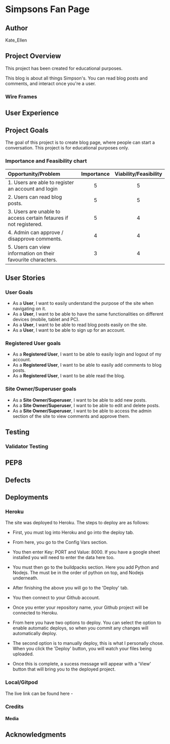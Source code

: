 # Simpsons Fan Page

## Author 
Kate_Ellen

## Project Overview 
This project has been created for educational purposes. 

This blog is about all things Simpson's. You can read blog posts and comments, and interact once you're a user. 

### Wire Frames 

## User Experience 

## Project Goals

The goal of this project is to create blog page, where people can start a conversation. 
This project is for educational purposes only.

### Importance and Feasibility chart

| Opportunity/Problem                                                    | Importance | Viability/Feasibility |
| :--------------------------------------------------------------------- | :--------: | :-------------------: |
| 1. Users are able to register an account and login                     |     5      |           5           |
| 2. Users can read blog posts.                                          |     5      |           5           |
| 3. Users are unable to access certain fetaures if not registered.      |     5      |           4           |
| 4. Admin can approve / disapprove comments.                            |     4      |           4           |
| 5. Users can view information on their favourite characters.           |     3      |           4           |

## User Stories

### User Goals

* As a **User**, I want to easily understand the purpose of the site when navigating on it.
* As a **User**, I want to be able to have the same functionalities on different devices (mobile, tablet and PC).
* As a **User**, I want to be able to read blog posts easily on the site.
* As a **User**, I want to be able to sign up for an account.

### Registered User goals

* As a **Registered User**, I want to be able to easily login and logout of my account.
* As a **Registered User**, I want to be able to easily add comments to blog posts.
* As a **Registered User**, I want to be able read the blog. 


### Site Owner/Superuser goals

* As a **Site Owner/Superuser**, I want to be able to add new posts.
* As a **Site Owner/Superuser**, I want to be able to edit and delete posts.
* As a **Site Owner/Superuser**, I want to be able to access the admin section of the site to view comments and approve them.

## Testing


### Validator Testing 
## PEP8 


## Defects 


## Deployments 
### Heroku 
The site was deployed to Heroku. The steps to deploy are as follows: 
  - First, you must log into Heroku and go into the deploy tab. 
  
  - From here, you go to the Config Vars section. 
  
  - You then enter Key: PORT and Value: 8000. If you have a google sheet installed you will need to enter the data here too. 
  
  - You must then go to the buildpacks section. Here you add Python and Nodejs. The must be in the order of python on top, and Nodejs underneath. 
  
  - After finishing the above you will go to the 'Deploy' tab. 
  
  - You then connect to your Github account. 
  
  - Once you enter your repository name, your Github project will be connected to Heroku. 
  
  - From here you have two options to deploy. You can select the option to enable automatic deploys, so when you commit any changes will automatically deploy. 
  
  - The second option is to manually deploy, this is what I personally chose. When you click the 'Deploy' button, you will watch your files being uploaded. 
  
  -   Once this is complete, a sucess message will appear with a 'View' button that will bring you to the deployed project. 

  ### Local/Gitpod


The live link can be found here - 

### Credits 

#### Media


## Acknowledgments
